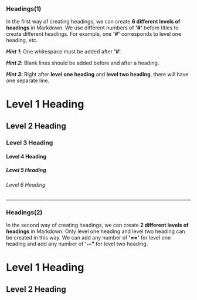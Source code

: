 ### Headings(1)

In the first way of creating headings, we can create **6 different levels of headings** in Markdown. We use different numbers of **'#'** before titles to create different headings. For example, one **'#'** corresponds to level one heading, etc.

**_Hint 1_:** One whitespace must be added after **'#'**.

**_Hint 2_:** Blank lines should be added before and after a heading.

**_Hint 3:_** Right after **level one heading** and **level two heading**, there will have one separate line.

# Level 1 Heading

## Level 2 Heading

### Level 3 Heading

#### Level 4 Heading

##### Level 5 Heading

###### Level 6 Heading

-------------

### Headings(2)

In the second way of creating headings, we can create **2 different levels of headings** in Markdown. Only level one heading and level two heading can be created in this way. We can add any number of **'=='** for level one heading and add any number of **'--"** for level two heading.


Level 1 Heading
==

Level 2 Heading
--
